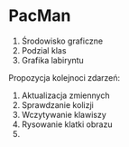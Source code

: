 # PacMan
1. Środowisko graficzne
2. Podzial klas
3. Grafika labiryntu


Propozycja kolejnoci zdarzeń:
1. Aktualizacja zmiennych
2. Sprawdzanie kolizji
3. Wczytywanie klawiszy
4. Rysowanie klatki obrazu
5.
